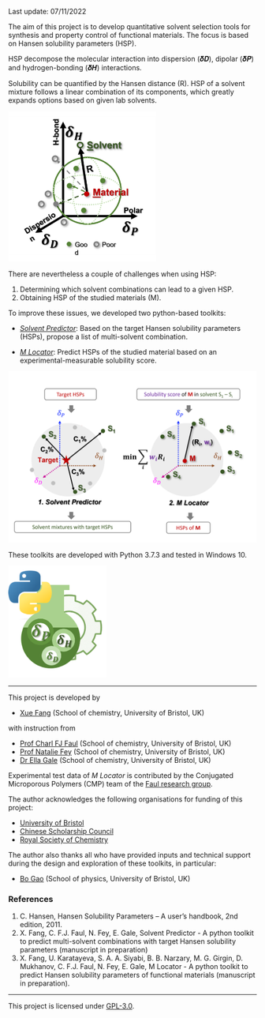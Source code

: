 Last update: 07/11/2022

The aim of this project is to develop quantitative solvent selection tools for synthesis and property control of functional materials. The focus is based on Hansen solubility parameters (HSP).

HSP decompose the molecular interaction into dispersion (𝜹𝑫), dipolar (𝜹𝑷) and hydrogen-bonding (𝜹𝑯) interactions.

Solubility can be quantified by the Hansen distance (R). HSP of a solvent mixture follows a linear combination of its components, which greatly expands options based on given lab solvents.

<p>
 <img src=https://github.com/xueannafang/hsp-toolkits/blob/main/figs/HSP_general.png width=300>
 </p>

There are nevertheless a couple of challenges when using HSP:

1. Determining which solvent combinations can lead to a given HSP.
2. Obtaining HSP of the studied materials (M).

To improve these issues, we developed two python-based toolkits:

* [*Solvent Predictor*](https://github.com/xueannafang/hsp-toolkits/blob/main/HSP_SolventPredictor/solv_pred_readme.md): Based on the target Hansen solubility parameters (HSPs), propose a list of multi-solvent combination.

* [*M Locator*](https://github.com/xueannafang/hsp-toolkits/edit/main/HSP_MLocator/mloc_readme.md): Predict HSPs of the studied material based on an experimental-measurable solubility score.

 <p>
  <img src="https://github.com/xueannafang/hsp-toolkits/blob/main/figs/sch_sp_mloc.png" width=700>
 </p>

These toolkits are developed with Python 3.7.3 and tested in Windows 10.

<p>
 <img src=https://github.com/xueannafang/hsp-toolkits/blob/main/figs/logo_all.png width=200>
 </p>
 
---

This project is developed by

- [Xue Fang](https://www.linkedin.com/in/xue-fang-811204163/) (School of chemistry, University of Bristol, UK)

with instruction from

- [Prof Charl FJ Faul](https://faulresearchgroup.com/charl-f-j-faul/) (School of chemistry, University of Bristol, UK)
- [Prof Natalie Fey](https://feygroupchem.wordpress.com/) (School of chemistry, University of Bristol, UK)
- [Dr Ella Gale](https://www.bristol.ac.uk/people/person/Ella-Gale-58ab10ba-8b85-4513-944e-6d9020b6ff2c/) (School of chemistry, University of Bristol, UK)

Experimental test data of *M Locator* is contributed by the Conjugated Microporous Polymers (CMP) team of the [Faul research group](https://faulresearchgroup.com/).

The author acknowledges the following organisations for funding of this project:

- [University of Bristol](https://www.bristol.ac.uk/)
- [Chinese Scholarship Council](https://www.chinesescholarshipcouncil.com/)
- [Royal Society of Chemistry](https://www.rsc.org/)

The author also thanks all who have provided inputs and technical support during the design and exploration of these toolkits, in particular:

- [Bo Gao](https://www.linkedin.com/in/bo-gao-771841199/) (School of physics, University of Bristol, UK)


### References

1. C. Hansen, Hansen Solubility Parameters – A user’s handbook, 2nd edition, 2011.
2. X. Fang, C. F.J. Faul, N. Fey, E. Gale, Solvent Predictor - A python toolkit to predict multi-solvent combinations with target Hansen solubility parameters (manuscript in preparation)
3. X. Fang, U. Karatayeva, S. A. A. Siyabi, B. B. Narzary, M. G. Girgin, D. Mukhanov, C. F.J. Faul, N. Fey, E. Gale, M Locator - A python toolkit to predict Hansen solubility parameters of functional materials (manuscript in preparation).


---

This project is licensed under [GPL-3.0](https://www.gnu.org/licenses/gpl-3.0.html).

